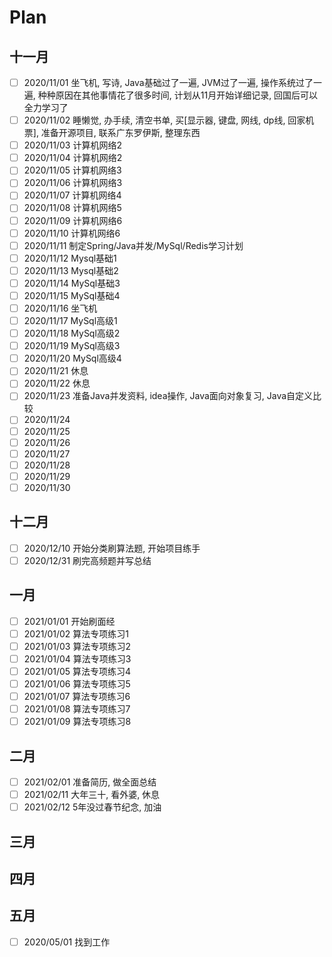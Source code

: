 # Plan
## 十一月
- [ ] 2020/11/01 坐飞机, 写诗, Java基础过了一遍, JVM过了一遍, 操作系统过了一遍, 种种原因在其他事情花了很多时间, 计划从11月开始详细记录, 回国后可以全力学习了
- [ ] 2020/11/02 睡懒觉, 办手续, 清空书单, 买[显示器, 键盘, 网线, dp线, 回家机票], 准备开源项目, 联系广东罗伊斯, 整理东西
- [ ] 2020/11/03 计算机网络2
- [ ] 2020/11/04 计算机网络2
- [ ] 2020/11/05 计算机网络3
- [ ] 2020/11/06 计算机网络3
- [ ] 2020/11/07 计算机网络4
- [ ] 2020/11/08 计算机网络5
- [ ] 2020/11/09 计算机网络6
- [ ] 2020/11/10 计算机网络6
- [ ] 2020/11/11 制定Spring/Java并发/MySql/Redis学习计划
- [ ] 2020/11/12 Mysql基础1
- [ ] 2020/11/13 Mysql基础2
- [ ] 2020/11/14 MySql基础3
- [ ] 2020/11/15 MySql基础4
- [ ] 2020/11/16 坐飞机
- [ ] 2020/11/17 MySql高级1
- [ ] 2020/11/18 MySql高级2
- [ ] 2020/11/19 MySql高级3
- [ ] 2020/11/20 MySql高级4
- [ ] 2020/11/21 休息
- [ ] 2020/11/22 休息
- [ ] 2020/11/23 准备Java并发资料, idea操作, Java面向对象复习, Java自定义比较
- [ ] 2020/11/24
- [ ] 2020/11/25
- [ ] 2020/11/26
- [ ] 2020/11/27
- [ ] 2020/11/28
- [ ] 2020/11/29
- [ ] 2020/11/30

## 十二月
- [ ] 2020/12/10 开始分类刷算法题, 开始项目练手
- [ ] 2020/12/31 刷完高频题并写总结

## 一月
- [ ] 2021/01/01 开始刷面经
- [ ] 2021/01/02 算法专项练习1
- [ ] 2021/01/03 算法专项练习2
- [ ] 2021/01/04 算法专项练习3
- [ ] 2021/01/05 算法专项练习4
- [ ] 2021/01/06 算法专项练习5
- [ ] 2021/01/07 算法专项练习6
- [ ] 2021/01/08 算法专项练习7
- [ ] 2021/01/09 算法专项练习8

## 二月
- [ ] 2021/02/01 准备简历, 做全面总结
- [ ] 2021/02/11 大年三十, 看外婆, 休息
- [ ] 2021/02/12 5年没过春节纪念, 加油

## 三月

## 四月

## 五月
- [ ] 2020/05/01 找到工作

